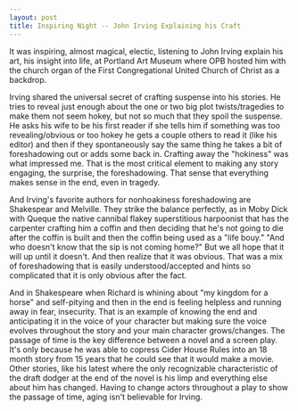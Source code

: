 ```yaml
---
layout: post
title: Inspiring Night -- John Irving Explaining his Craft
---
```


It was inspiring, almost magical, electic, listening to John Irving explain his art, his insight into life, at Portland Art Museum where OPB hosted him with the church organ of the First Congregational United Church of Christ as a backdrop.

Irving shared the universal secret of crafting suspense into his stories. He tries to reveal just enough about the one or two big plot twists/tragedies to make them not seem hokey, but not so much that they spoil the suspense. He asks his wife to be his first reader if she tells him if something was too revealing/obvious or too hokey he gets a couple others to read it (like his editor) and then if they spontaneously say the same thing he takes a bit of foreshadowing out or adds some back in. Crafting away the "hokiness" was what impressed me. That is the most critical element to making any story engaging, the surprise, the foreshadowing. That sense that everything makes sense in the end, even in tragedy.

And Irving's favorite authors for nonhoakiness foreshadowing are Shakespear and Melville. They strike the balance perfectly, as in Moby Dick with Queque the native cannibal flakey superstitious harpoonist that has the carpenter crafting him a coffin and then deciding that he's not going to die after the coffin is built and then the coffin being used as a "life bouy." "And who doesn't know that the sip is not coming home?" But we all hope that it will up until it doesn't. And then realize that it was obvious. That was a mix of foreshadowing that is easily understood/accepted and hints so complicated that it is only obvious after the fact.

And in Shakespeare when Richard is whining about "my kingdom for a horse" and self-pitying and then in the end is feeling helpless and running away in fear, insecurity. That is an example of knowing the end and anticipating it in the voice of your character but making sure the voice evolves throughout the story and your main character grows/changes. The passage of time is the key difference between a novel and a screen play. It's only because he was able to copress Cider House Rules into an 18 month story from 15 years that he could see that it would make a movie. Other stories, like his latest where the only recognizable characteristic of the draft dodger at the end of the novel is his limp and everything else about him has changed.  Having to change actors throughout a play to show the passage of time, aging isn't believable for Irving.
